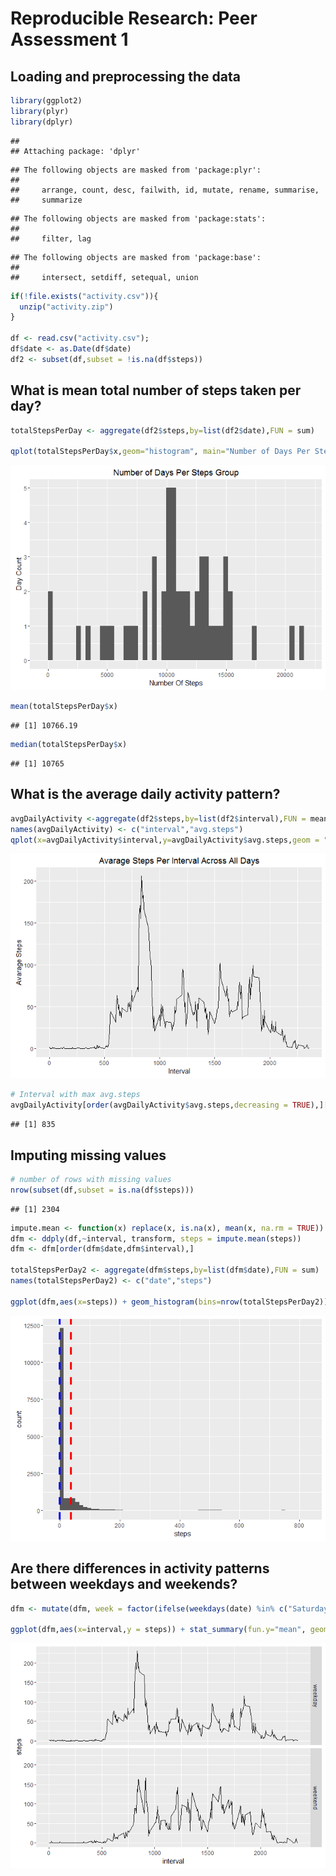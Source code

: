 # Reproducible Research: Peer Assessment 1

## Loading and preprocessing the data

```r
library(ggplot2)
library(plyr)
library(dplyr)
```

```
## 
## Attaching package: 'dplyr'
```

```
## The following objects are masked from 'package:plyr':
## 
##     arrange, count, desc, failwith, id, mutate, rename, summarise,
##     summarize
```

```
## The following objects are masked from 'package:stats':
## 
##     filter, lag
```

```
## The following objects are masked from 'package:base':
## 
##     intersect, setdiff, setequal, union
```

```r
if(!file.exists("activity.csv")){
  unzip("activity.zip")
}

df <- read.csv("activity.csv");
df$date <- as.Date(df$date)
df2 <- subset(df,subset = !is.na(df$steps))
```
## What is mean total number of steps taken per day?

```r
totalStepsPerDay <- aggregate(df2$steps,by=list(df2$date),FUN = sum)

qplot(totalStepsPerDay$x,geom="histogram", main="Number of Days Per Steps Group",bins=nrow(totalStepsPerDay), xlab="Number Of Steps", ylab = "Day Count")
```

![](PA1_template_files/figure-html/unnamed-chunk-2-1.png)

```r
mean(totalStepsPerDay$x)
```

```
## [1] 10766.19
```

```r
median(totalStepsPerDay$x)
```

```
## [1] 10765
```
## What is the average daily activity pattern?

```r
avgDailyActivity <-aggregate(df2$steps,by=list(df2$interval),FUN = mean)
names(avgDailyActivity) <- c("interval","avg.steps")
qplot(x=avgDailyActivity$interval,y=avgDailyActivity$avg.steps,geom = "line", xlab="Interval", ylab="Avarage Steps",main="Avarage Steps Per Interval Across All Days")
```

![](PA1_template_files/figure-html/unnamed-chunk-3-1.png)

```r
# Interval with max avg.steps
avgDailyActivity[order(avgDailyActivity$avg.steps,decreasing = TRUE),][1,]$interval
```

```
## [1] 835
```

## Imputing missing values

```r
# number of rows with missing values
nrow(subset(df,subset = is.na(df$steps)))
```

```
## [1] 2304
```

```r
impute.mean <- function(x) replace(x, is.na(x), mean(x, na.rm = TRUE))
dfm <- ddply(df,~interval, transform, steps = impute.mean(steps))
dfm <- dfm[order(dfm$date,dfm$interval),]

totalStepsPerDay2 <- aggregate(dfm$steps,by=list(dfm$date),FUN = sum)
names(totalStepsPerDay2) <- c("date","steps")

ggplot(dfm,aes(x=steps)) + geom_histogram(bins=nrow(totalStepsPerDay2)) + geom_vline(aes(xintercept=mean(steps,na.rm=TRUE)), color="red", linetype="dashed", size=1.5) + geom_vline(aes(xintercept=median(steps,na.rm=TRUE)), color="blue", linetype="dashed", size=1.5)
```

![](PA1_template_files/figure-html/unnamed-chunk-4-1.png)


## Are there differences in activity patterns between weekdays and weekends?

```r
dfm <- mutate(dfm, week = factor(ifelse(weekdays(date) %in% c("Saturday","Sunday"),"weekend","weekday")))

ggplot(dfm,aes(x=interval,y = steps)) + stat_summary(fun.y="mean", geom="line") + facet_grid(week~.)
```

![](PA1_template_files/figure-html/unnamed-chunk-5-1.png)
